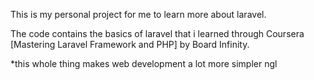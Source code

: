 This is my personal project for me to learn more about laravel.

The code contains the basics of laravel that i learned through Coursera [Mastering Laravel Framework and PHP] by Board Infinity.

*this whole thing makes web development a lot more simpler ngl

